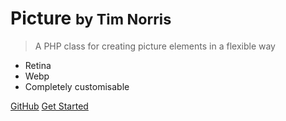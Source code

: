 # Picture <small>by Tim Norris</small>

> A PHP class for creating picture elements in a flexible way

- Retina
- Webp
- Completely customisable

[GitHub](https://github.com/agentsquidflaps/picture)
[Get Started](#getting-started)